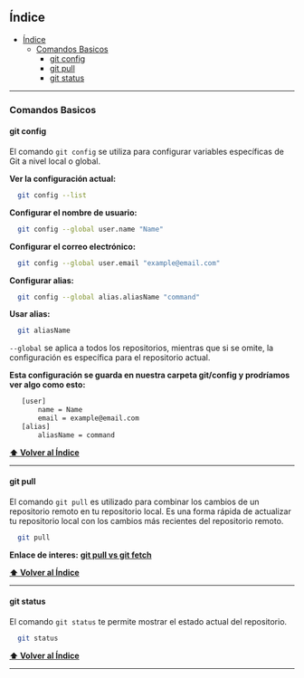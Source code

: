 ## Índice

- [Índice](#índice)
  - [Comandos Basicos](#comandos-basicos)
    - [git config](#git-config)
    - [git pull](#git-pull)
    - [git status](#git-status)

---

### Comandos Basicos

#### **git config**

El comando `git config` se utiliza para configurar variables específicas de Git a nivel local o global.

**Ver la configuración actual:**
  ```bash
    git config --list
  ```

**Configurar el nombre de usuario:**
  ```bash
    git config --global user.name "Name"
  ```

**Configurar el correo electrónico:**
  ```bash
    git config --global user.email "example@email.com"
  ```

**Configurar alias:**
  ```bash
    git config --global alias.aliasName "command"
  ```

**Usar alias:**
  ```bash
    git aliasName 
  ```


`--global` se aplica a todos los repositorios, mientras que si se omite, la configuración es específica para el repositorio actual.


 
**Esta configuración se guarda en nuestra carpeta git/config y prodríamos ver algo como esto:**
 ```bash
    [user]
        name = Name
        email = example@email.com
    [alias]
        aliasName = command
  ```

**[⬆ Volver al Índice](#índice)**

---

#### **git pull**

El comando `git pull` es utilizado para combinar los cambios de un repositorio remoto en tu repositorio local. Es una forma rápida de actualizar tu repositorio local con los cambios más recientes del repositorio remoto.
  ```bash
    git pull
  ```

**Enlace de interes:**  **[git pull vs git fetch](#índice)**

**[⬆ Volver al Índice](#índice)**

---

#### **git status**

El comando `git status` te permite mostrar el estado actual del repositorio.
  ```bash
    git status
  ```

**[⬆ Volver al Índice](#índice)**

---

